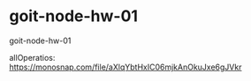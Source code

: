 # goit-node-hw-01

goit-node-hw-01

allOperatios: https://monosnap.com/file/aXlqYbtHxIC06mjkAnOkuJxe6gJVkr
